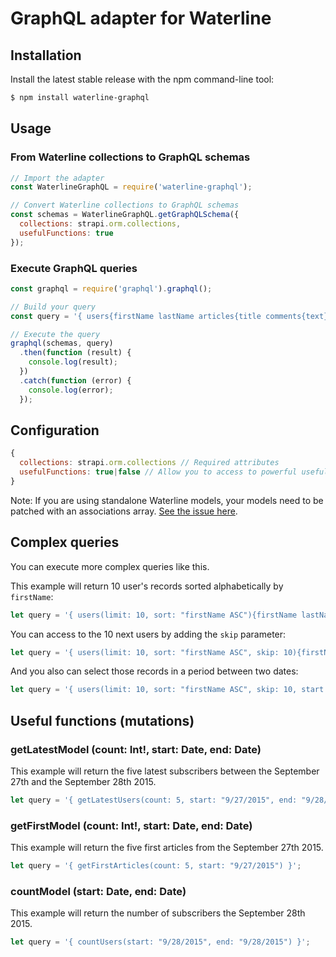 # GraphQL adapter for Waterline

## Installation

Install the latest stable release with the npm command-line tool:

```bash
$ npm install waterline-graphql
```

## Usage

### From Waterline collections to GraphQL schemas

```javascript
// Import the adapter
const WaterlineGraphQL = require('waterline-graphql');

// Convert Waterline collections to GraphQL schemas
const schemas = WaterlineGraphQL.getGraphQLSchema({
  collections: strapi.orm.collections,
  usefulFunctions: true
});
```

### Execute GraphQL queries

```javascript
const graphql = require('graphql').graphql();

// Build your query
const query = '{ users{firstName lastName articles{title comments{text}}} }';

// Execute the query
graphql(schemas, query)
  .then(function (result) {
    console.log(result);
  })
  .catch(function (error) {
    console.log(error);
  });
```

## Configuration

```javascript
{
  collections: strapi.orm.collections // Required attributes
  usefulFunctions: true|false // Allow you to access to powerful useful functions
}
```

Note: If you are using standalone Waterline models, your models need to be patched with an
associations array. [See the issue here](https://github.com/balderdashy/waterline/issues/797).

## Complex queries

You can execute more complex queries like this.

This example will return 10 user's records sorted alphabetically by `firstName`:

```javascript
let query = '{ users(limit: 10, sort: "firstName ASC"){firstName lastName articles{title comments{text}}} }';
```

You can access to the 10 next users by adding the `skip` parameter:

```javascript
let query = '{ users(limit: 10, sort: "firstName ASC", skip: 10){firstName lastName articles{title comments{text}}} }';
```

And you also can select those records in a period between two dates:

```javascript
let query = '{ users(limit: 10, sort: "firstName ASC", skip: 10, start: "09/21/2015", end:" 09/22/2015"){firstName lastName articles{title comments{text}}} }';
```

## Useful functions (mutations)

### getLatestModel (count: Int!, start: Date, end: Date)

This example will return the five latest subscribers between the September 27th
and the September 28th 2015.

```javascript
let query = '{ getLatestUsers(count: 5, start: "9/27/2015", end: "9/28/2015") }';
```

### getFirstModel (count: Int!, start: Date, end: Date)

This example will return the five first articles from the September 27th 2015.

```javascript
let query = '{ getFirstArticles(count: 5, start: "9/27/2015") }';
```

### countModel (start: Date, end: Date)

This example will return the number of subscribers the September 28th 2015.

```javascript
let query = '{ countUsers(start: "9/28/2015", end: "9/28/2015") }';
```
